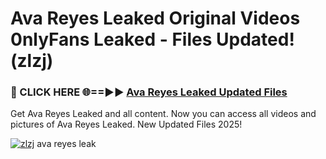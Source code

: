 # Ava Reyes Leaked Original Videos 0nlyFans Leaked - Files Updated! (zlzj)

<h3>🔴 CLICK HERE 🌐==►► <a href="https://tinyurl.com/x26r9saj" rel="nofollow">Ava Reyes Leaked Updated Files</a></h3>

Get Ava Reyes Leaked and all content. Now you can access all videos and pictures of Ava Reyes Leaked. New Updated Files 2025!

[![zlzj](https://i.imgur.com/LkgZPqh.gif)](https://tinyurl.com/x26r9saj)
ava reyes leak